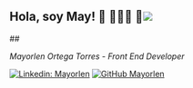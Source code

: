 <h2> Hola, soy May! 🦊 👩🏻‍💻 🎸<img src='https://media.giphy.com/media/mGcNjsfWAjY5AEZNw6/giphy.gif'></h2>
## <p><em>Mayorlen Ortega Torres - Front End Developer</em></p>



[![Linkedin: Mayorlen](https://img.shields.io/badge/-mayorlen-blue?style=flat-square&logo=Linkedin&logoColor=white&link=linkedin.com/in/mayorlen)](http://www.linkedin.com/in/mayorlen)
[![GitHub Mayorlen](https://img.shields.io/github/followers/mayorlenO?label=follow&style=social)](https://github.com/MayorlenO)
